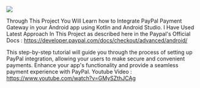 <img src="https://img.youtube.com/vi/GMySZthJCAg/maxresdefault.jpg"></img>

Through This Project You Will Learn how to Integrate PayPal Payment Gateway in your Android app using Kotlin and Android Studio.
I Have Used Latest Approach In This Project as described here in the Paypal's Official Docs : https://developer.paypal.com/docs/checkout/advanced/android/

This step-by-step tutorial will guide you through the process of setting up PayPal integration, allowing your users to make secure and convenient payments. Enhance your app's functionality and provide a seamless payment experience with PayPal.
Youtube Video : https://www.youtube.com/watch?v=GMySZthJCAg
